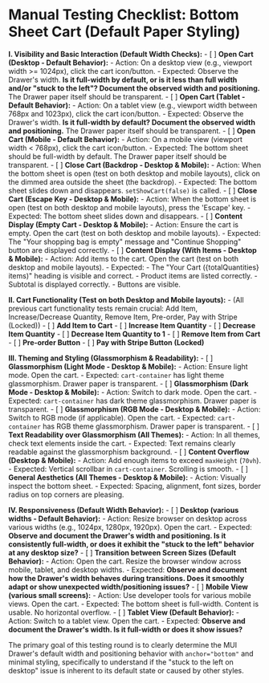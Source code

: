 # Manual Testing Checklist: Bottom Sheet Cart (Default Paper Styling)

**I. Visibility and Basic Interaction (Default Width Checks):**
    - [ ] **Open Cart (Desktop - Default Behavior):**
        - Action: On a desktop view (e.g., viewport width >= 1024px), click the cart icon/button.
        - Expected: Observe the Drawer's width. **Is it full-width by default, or is it less than full width and/or "stuck to the left"? Document the observed width and positioning.** The Drawer paper itself should be transparent.
    - [ ] **Open Cart (Tablet - Default Behavior):**
        - Action: On a tablet view (e.g., viewport width between 768px and 1023px), click the cart icon/button.
        - Expected: Observe the Drawer's width. **Is it full-width by default? Document the observed width and positioning.** The Drawer paper itself should be transparent.
    - [ ] **Open Cart (Mobile - Default Behavior):**
        - Action: On a mobile view (viewport width < 768px), click the cart icon/button.
        - Expected: The bottom sheet should be full-width by default. The Drawer paper itself should be transparent.
    - [ ] **Close Cart (Backdrop - Desktop & Mobile):**
        - Action: When the bottom sheet is open (test on both desktop and mobile layouts), click on the dimmed area outside the sheet (the backdrop).
        - Expected: The bottom sheet slides down and disappears. `setShowCart(false)` is called.
    - [ ] **Close Cart (Escape Key - Desktop & Mobile):**
        - Action: When the bottom sheet is open (test on both desktop and mobile layouts), press the 'Escape' key.
        - Expected: The bottom sheet slides down and disappears.
    - [ ] **Content Display (Empty Cart - Desktop & Mobile):**
        - Action: Ensure the cart is empty. Open the cart (test on both desktop and mobile layouts).
        - Expected: The "Your shopping bag is empty" message and "Continue Shopping" button are displayed correctly.
    - [ ] **Content Display (With Items - Desktop & Mobile):**
        - Action: Add items to the cart. Open the cart (test on both desktop and mobile layouts).
        - Expected:
            - The "Your Cart ({totalQuantities} items)" heading is visible and correct.
            - Product items are listed correctly.
            - Subtotal is displayed correctly.
            - Buttons are visible.

**II. Cart Functionality (Test on both Desktop and Mobile layouts):**
    - (All previous cart functionality tests remain crucial: Add Item, Increase/Decrease Quantity, Remove Item, Pre-order, Pay with Stripe (Locked))
    - [ ] **Add Item to Cart**
    - [ ] **Increase Item Quantity**
    - [ ] **Decrease Item Quantity**
    - [ ] **Decrease Item Quantity to 1**
    - [ ] **Remove Item from Cart**
    - [ ] **Pre-order Button**
    - [ ] **Pay with Stripe Button (Locked)**

**III. Theming and Styling (Glassmorphism & Readability):**
    - [ ] **Glassmorphism (Light Mode - Desktop & Mobile):**
        - Action: Ensure light mode. Open the cart.
        - Expected: `cart-container` has light theme glassmorphism. Drawer paper is transparent.
    - [ ] **Glassmorphism (Dark Mode - Desktop & Mobile):**
        - Action: Switch to dark mode. Open the cart.
        - Expected: `cart-container` has dark theme glassmorphism. Drawer paper is transparent.
    - [ ] **Glassmorphism (RGB Mode - Desktop & Mobile):**
        - Action: Switch to RGB mode (if applicable). Open the cart.
        - Expected: `cart-container` has RGB theme glassmorphism. Drawer paper is transparent.
    - [ ] **Text Readability over Glassmorphism (All Themes):**
        - Action: In all themes, check text elements inside the cart.
        - Expected: Text remains clearly readable against the glassmorphism background.
    - [ ] **Content Overflow (Desktop & Mobile):**
        - Action: Add enough items to exceed `maxHeight` (`70vh`).
        - Expected: Vertical scrollbar in `cart-container`. Scrolling is smooth.
    - [ ] **General Aesthetics (All Themes - Desktop & Mobile):**
        - Action: Visually inspect the bottom sheet.
        - Expected: Spacing, alignment, font sizes, border radius on top corners are pleasing.

**IV. Responsiveness (Default Width Behavior):**
    - [ ] **Desktop (various widths - Default Behavior):**
        - Action: Resize browser on desktop across various widths (e.g., 1024px, 1280px, 1920px). Open the cart.
        - Expected: **Observe and document the Drawer's width and positioning. Is it consistently full-width, or does it exhibit the "stuck to the left" behavior at any desktop size?**
    - [ ] **Transition between Screen Sizes (Default Behavior):**
        - Action: Open the cart. Resize the browser window across mobile, tablet, and desktop widths.
        - Expected: **Observe and document how the Drawer's width behaves during transitions. Does it smoothly adapt or show unexpected width/positioning issues?**
    - [ ] **Mobile View (various small screens):**
        - Action: Use developer tools for various mobile views. Open the cart.
        - Expected: The bottom sheet is full-width. Content is usable. No horizontal overflow.
    - [ ] **Tablet View (Default Behavior):**
        - Action: Switch to a tablet view. Open the cart.
        - Expected: **Observe and document the Drawer's width. Is it full-width or does it show issues?**

The primary goal of this testing round is to clearly determine the MUI Drawer's default width and positioning behavior with `anchor="bottom"` and minimal styling, specifically to understand if the "stuck to the left on desktop" issue is inherent to its default state or caused by other styles.
